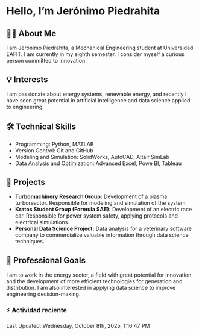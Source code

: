 <!DOCTYPE html>
<html lang="en">
<head>
  <meta charset="UTF-8" />
  <meta name="viewport" content="width=device-width, initial-scale=1" />
  
</head>
<body>
  <h1>Hello, I’m Jerónimo Piedrahita</h1>

  <section>
    <h2>👨‍🎓 About Me</h2>
    <p>I am Jerónimo Piedrahita, a Mechanical Engineering student at Universidad EAFIT. I am currently in my eighth semester. I consider myself a curious person committed to innovation.</p>
  </section>

  <section>
    <h2>💡 Interests</h2>
    <p>I am passionate about energy systems, renewable energy, and recently I have seen great potential in artificial intelligence and data science applied to engineering.</p>
  </section>
   <section>
    <h2>🛠️ Technical Skills</h2>
    <ul>
      <li>Programming: Python, MATLAB</li>
      <li>Version Control: Git and GitHub</li>
      <li>Modeling and Simulation: SolidWorks, AutoCAD, Altair SimLab</li>
      <li>Data Analysis and Optimization: Advanced Excel, Powe BI, Tableau</li>
    </ul>
  </section>

  <section>
    <h2>📁 Projects</h2>
    <ul>
      <li><strong>Turbomachinery Research Group:</strong> Development of a plasma turboreactor. Responsible for modeling and simulation of the system.</li>
      <li><strong>Kratos Student Group (Formula SAE):</strong> Development of an electric race car. Responsible for power system safety, applying protocols and electrical simulations.</li>
      <li><strong>Personal Data Science Project:</strong> Data analysis for a veterinary software company to commercialize valuable information through data science techniques.</li>
    </ul>
  </section>
  
  <section>
    <h2>🎯 Professional Goals</h2>
    <p>I am to work in the energy sector, a field with great potential for innovation and the development of more efficient technologies for generation and distribution. I am also interested in applying data science to improve engineering decision-making.</p>
  </section>

  ### :zap: Actividad reciente
  <!--RECENT_ACTIVITY:start-->
<!--RECENT_ACTIVITY:end-->
  <!--RECENT_ACTIVITY:last_update-->
Last Updated: Wednesday, October 8th, 2025, 1:16:47 PM
<!--RECENT_ACTIVITY:last_update_end-->
</body>
</html>
